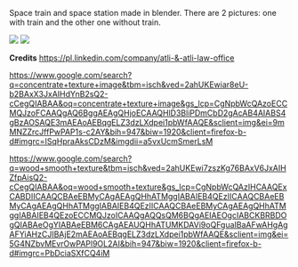 Space train and space station made in blender. There are 2 pictures: one with train and the other one without train.

<img src="Space Station.png"></img>
<img src="Space Station with Train.png"></img>

<b>Credits</b>
https://pl.linkedin.com/company/atli-&-atli-law-office

https://www.google.com/search?q=concentrate+texture+image&tbm=isch&ved=2ahUKEwiar8eU-b2BAxX3JxAIHdYnB2sQ2-cCegQIABAA&oq=concentrate+texture+image&gs_lcp=CgNpbWcQAzoECCMQJzoFCAAQgAQ6BggAEAgQHjoECAAQHlD3BliPDmCbD2gAcAB4AIABS4gBzAOSAQE3mAEAoAEBqgELZ3dzLXdpei1pbWfAAQE&sclient=img&ei=9mMNZZrcJffPwPAP1s-c2AY&bih=947&biw=1920&client=firefox-b-d#imgrc=ISqHpraAksCDzM&imgdii=a5vxUcmSmerLsM

https://www.google.com/search?q=wood+smooth+texture&tbm=isch&ved=2ahUKEwi7zszKg76BAxV6JxAIHZfpAisQ2-cCegQIABAA&oq=wood+smooth+texture&gs_lcp=CgNpbWcQAzIHCAAQExCABDIICAAQCBAeEBMyCAgAEAgQHhATMggIABAIEB4QEzIICAAQCBAeEBMyCAgAEAgQHhATMggIABAIEB4QEzIICAAQCBAeEBMyCAgAEAgQHhATMggIABAIEB4QEzoECCMQJzoICAAQgAQQsQM6BQgAEIAEOgcIABCKBRBDOgQIABAeOgYIABAeEBM6CAgAEAUQHhATUMKDAVi9oQFguaIBaAFwAHgAgAFYiAHzCJIBAjE2mAEAoAEBqgELZ3dzLXdpei1pbWfAAQE&sclient=img&ei=5G4NZbvMEvrOwPAPl9OL2AI&bih=947&biw=1920&client=firefox-b-d#imgrc=PbDciaSXfCQ4iM
